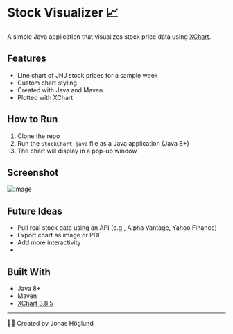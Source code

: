 # Stock Visualizer 📈

A simple Java application that visualizes stock price data using [XChart](https://knowm.org/open-source/xchart/).

## Features
- Line chart of JNJ stock prices for a sample week
- Custom chart styling
- Created with Java and Maven
- Plotted with XChart

## How to Run
1. Clone the repo
2. Run the `StockChart.java` file as a Java application (Java 8+)
3. The chart will display in a pop-up window

## Screenshot
![image](https://github.com/user-attachments/assets/71d35ece-071f-4977-bea2-ea875de519bf)

## Future Ideas
- Pull real stock data using an API (e.g., Alpha Vantage, Yahoo Finance)
- Export chart as image or PDF
- Add more interactivity
- 
## Built With
- Java 8+
- Maven
- [XChart 3.8.5](https://knowm.org/open-source/xchart/)

---

👨‍💻 Created by Jonas Höglund
